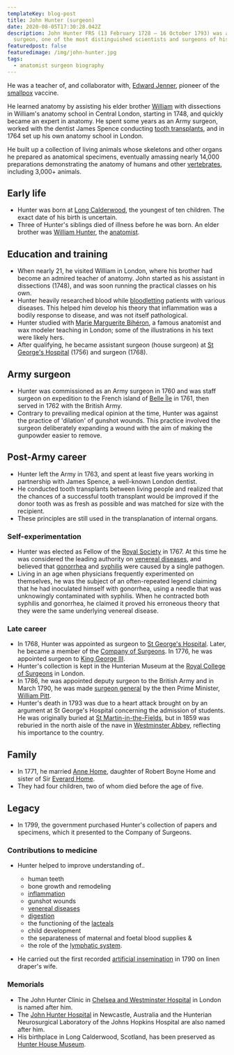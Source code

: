 ```yaml
---
templateKey: blog-post
title: John Hunter (surgeon)
date: 2020-08-05T17:30:28.042Z
description: John Hunter FRS (13 February 1728 – 16 October 1793) was a Scottish
  surgeon, one of the most distinguished scientists and surgeons of his day.
featuredpost: false
featuredimage: /img/john-hunter.jpg
tags:
  - anatomist surgeon biography
---
```

He was a teacher of, and collaborator with, [Edward Jenner](https://en.wikipedia.org/wiki/Edward_Jenner "Edward Jenner"), pioneer of the [smallpox](https://en.wikipedia.org/wiki/Smallpox "Smallpox") vaccine.

He learned anatomy by assisting his elder brother [William](https://en.wikipedia.org/wiki/William_Hunter_(anatomist) "William Hunter (anatomist)") with dissections in William's anatomy school in Central London, starting in 1748, and quickly became an expert in anatomy. He spent some years as an Army surgeon, worked with the dentist James Spence conducting [tooth transplants](https://en.wikipedia.org/wiki/Tooth_transplant "Tooth transplant"), and in 1764 set up his own anatomy school in London.

He built up a collection of living animals whose skeletons and other organs he prepared as anatomical specimens, eventually amassing nearly 14,000 preparations demonstrating the anatomy of humans and other [vertebrates](https://en.wikipedia.org/wiki/Vertebrates "Vertebrates"), including 3,000+ animals.

## Early life

* Hunter was born at [Long Calderwood](https://en.wikipedia.org/wiki/Calderwood,_East_Kilbride "Calderwood, East Kilbride"), the youngest of ten children. The exact date of his birth is uncertain.
* Three of Hunter's siblings died of illness before he was born. An elder brother was [William Hunter](https://en.wikipedia.org/wiki/William_Hunter_(anatomist) "William Hunter (anatomist)"), the [anatomist](https://en.wikipedia.org/wiki/Anatomist "Anatomist").

## Education and training

* When nearly 21, he visited William in London, where his brother had become an admired teacher of anatomy. John started as his assistant in dissections (1748), and was soon running the practical classes on his own.
* Hunter heavily researched blood while [bloodletting](https://en.wikipedia.org/wiki/Bloodletting "Bloodletting") patients with various diseases. This helped him develop his theory that inflammation was a bodily response to disease, and was not itself pathological.
* Hunter studied with [Marie Marguerite Bihéron](https://en.wikipedia.org/wiki/Marie_Marguerite_Bih%C3%A9ron "Marie Marguerite Bihéron"), a famous anatomist and wax modeler teaching in London; some of the illustrations in his text were likely hers.
* After qualifying, he became assistant surgeon (house surgeon) at [St George's Hospital](https://en.wikipedia.org/wiki/St_George%27s_Hospital "St George's Hospital") (1756) and surgeon (1768).

## Army surgeon

* Hunter was commissioned as an Army surgeon in 1760 and was staff surgeon on expedition to the French island of [Belle Île](https://en.wikipedia.org/wiki/Belle_%C3%8Ele "Belle Île") in 1761, then served in 1762 with the British Army.
* Contrary to prevailing medical opinion at the time, Hunter was against the practice of 'dilation' of gunshot wounds. This practice involved the surgeon deliberately expanding a wound with the aim of making the gunpowder easier to remove.

## Post-Army career

* Hunter left the Army in 1763, and spent at least five years working in partnership with James Spence, a well-known London dentist.
* He conducted tooth transplants between living people and realized that the chances of a successful tooth transplant would be improved if the donor tooth was as fresh as possible and was matched for size with the recipient.
* These principles are still used in the transplanation of internal organs.

### Self-experimentation

* Hunter was elected as Fellow of the [Royal Society](https://en.wikipedia.org/wiki/Royal_Society "Royal Society") in 1767. At this time he was considered the leading authority on [venereal diseases](https://en.wikipedia.org/wiki/Venereal_disease "Venereal disease"), and believed that [gonorrhea](https://en.wikipedia.org/wiki/Gonorrhea "Gonorrhea") and [syphilis](https://en.wikipedia.org/wiki/Syphilis "Syphilis") were caused by a single pathogen.
* Living in an age when physicians frequently experimented on themselves, he was the subject of an often-repeated legend claiming that he had inoculated himself with gonorrhea, using a needle that was unknowingly contaminated with syphilis. When he contracted both syphilis and gonorrhea, he claimed it proved his erroneous theory that they were the same underlying venereal disease.

### Late career

* In 1768, Hunter was appointed as surgeon to [St George's Hospital](https://en.wikipedia.org/wiki/St_George%27s_Hospital "St George's Hospital"). Later, he became a member of the [Company of Surgeons](https://en.wikipedia.org/wiki/Company_of_Surgeons "Company of Surgeons"). In 1776, he was appointed surgeon to [King George III](https://en.wikipedia.org/wiki/George_III_of_the_United_Kingdom "George III of the United Kingdom").
* Hunter's collection is kept in the Hunterian Museum at the [Royal College of Surgeons](https://en.wikipedia.org/wiki/Royal_College_of_Surgeons_of_England "Royal College of Surgeons of England") in London.
* In 1786, he was appointed deputy surgeon to the British Army and in March 1790, he was made [surgeon general](https://en.wikipedia.org/wiki/Surgeon-General_(United_Kingdom) "Surgeon-General (United Kingdom)") by the then Prime Minister, [William Pitt](https://en.wikipedia.org/wiki/William_Pitt_the_Younger "William Pitt the Younger").
* Hunter's death in 1793 was due to a heart attack brought on by an argument at St George's Hospital concerning the admission of students. He was originally buried at [St Martin-in-the-Fields](https://en.wikipedia.org/wiki/St_Martin-in-the-Fields "St Martin-in-the-Fields"), but in 1859 was reburied in the north aisle of the nave in [Westminster Abbey](https://en.wikipedia.org/wiki/Westminster_Abbey "Westminster Abbey"), reflecting his importance to the country.

## Family

* In 1771, he married [Anne Home](https://en.wikipedia.org/wiki/Anne_Home "Anne Home"), daughter of Robert Boyne Home and sister of Sir [Everard Home](https://en.wikipedia.org/wiki/Everard_Home "Everard Home").
* They had four children, two of whom died before the age of five.

## Legacy

* In 1799, the government purchased Hunter's collection of papers and specimens, which it presented to the Company of Surgeons.

### Contributions to medicine

* Hunter helped to improve understanding of..

  * human teeth
  * bone growth and remodeling
  * [inflammation](https://en.wikipedia.org/wiki/Inflammation "Inflammation")
  * gunshot wounds
  * [venereal diseases](https://en.wikipedia.org/wiki/Venereal_diseases "Venereal diseases")
  * [digestion](https://en.wikipedia.org/wiki/Digestion "Digestion")
  * the functioning of the [lacteals](https://en.wikipedia.org/wiki/Lacteals "Lacteals")
  * child development
  * the separateness of maternal and foetal blood supplies &
  * the role of the [lymphatic system](https://en.wikipedia.org/wiki/Lymphatic_system "Lymphatic system").
* He carried out the first recorded [artificial insemination](https://en.wikipedia.org/wiki/Artificial_insemination "Artificial insemination") in 1790 on linen draper's wife.

### Memorials

* The John Hunter Clinic in [Chelsea and Westminster Hospital](https://en.wikipedia.org/wiki/Chelsea_and_Westminster_Hospital "Chelsea and Westminster Hospital") in London is named after him.
* The [John Hunter Hospital](https://en.wikipedia.org/wiki/John_Hunter_Hospital "John Hunter Hospital") in Newcastle, Australia and the Hunterian Neurosurgical Laboratory of the Johns Hopkins Hospital are also named after him.
* His birthplace in Long Calderwood, Scotland, has been preserved as [Hunter House Museum](https://en.wikipedia.org/wiki/Hunter_House_Museum "Hunter House Museum").